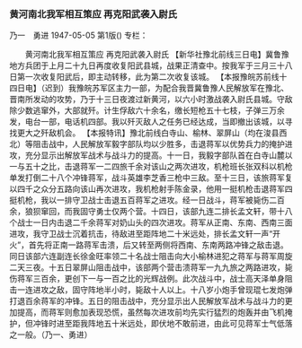 ### 黄河南北我军相互策应  再克阳武袭入尉氏
乃一　勇进
1947-05-05
第1版()
专栏：

　　黄河南北我军相互策应
    再克阳武袭入尉氏
    【新华社豫北前线三日电】冀鲁豫地方兵团于上月二十九日再度收复阳武县城，战果正清查中。按我军于三月三十八日第一次收复阳武后，即主动转移，此为第二次收复该城。
    【本报豫皖苏前线十四日电】（迟到）我豫皖苏军区主力一部，为配合我晋冀鲁豫人民解放军在豫北、晋南所发动的攻势，乃于十三日夜渡过新黄河，以六小时激战袭入尉氏县城。守敌除少数逃窜外，大部就歼。计生俘敌六十余名，缴长短枪五十七枝，子弹三万余发，电台一部，电话机四部。我以歼灭敌人之任务已经达成，当即撤出该城，以寻找更大之歼敌机会。
    【本报特讯】豫北前线白寺山、榆林、翠屏山（均在浚县西北）等阻击战中，人民解放军毅字部队均以少胜多，击退蒋军以优势兵力的掩护进攻，充分显示出解放军战术与战斗力的提高。十一日，我毅字部队首在白寺山麓以一与五十之比，击退蒋军一二四旅千余对该山之两次进攻，机枪班长张双科以机枪单发打倒二十八个冲锋蒋军，战斗英雄李芝香三枪中三敌。至十三日，该旅蒋军复以四千之众分五路向该山再次进攻，我机枪射手陈金录，他用一挺机枪击退蒋军四挺机枪，我以一排守卫战士击退五百蒋军之进攻。经一日战斗，蒋军被毙伤二百余，狼狈窜回，而我固守勇士仅两个营。十四日，该部九连二排长孟文轩，带十八个战士一日内击退二千余蒋军对奶山头的四次进攻。蒋军从正南、东南、西南三面进攻，我守卫战士沉着抗击，待敌进至距阵地二十米远处，排长孟文轩一声“开火”，首先将正南一路蒋军击溃，后又转至两侧将西南、东南两路冲锋之敌击退。同日该部六连副连长徐金旺率领二十名战士阻击向大小榆林进犯之蒋军与蒋军周旋二天三夜。十五日翠屏山阻击战中，该部两个营击溃蒋军一九九旅之两路进攻，毙伤蒋军三百余，更创下一与一百之比的光辉战例。此次战斗中，战士高天泽单身阻击一连进攻之敌，固守阵地半小时，毙敌十人以上。十八岁小炮手曾现琨七发炮弹打退百余蒋军的冲锋。五日的阻击战中，充分显示出人民解放军战术与战斗力的更加提高，而蒋军则愈加表现恐慌，虽然每次进攻前均先实行猛烈的炮轰并由飞机掩护，但冲锋时进至距我阵地五十米远处，即伏地不敢前进，由此可见蒋军士气低落之一般。（乃一、勇进）
